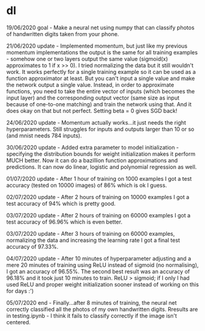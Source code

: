 # dl

19/06/2020 goal - Make a neural net using numpy that can classify photos of handwritten digits taken from your phone.

21/06/2020 update - Implemented momentum, but just like my previous momentum implementations the output is the same for all training examples - somehow one or two layers output the same value (sigmoid(x) approximates to 1 if x >> 0). I tried normalizing the data but it still wouldn't work. It works perfectly for a single training example so it can be used as a function approximator at least. But you can't input a single value and make the network output a single value. Instead, in order to approximate functions, you need to take the entire vector of inputs (which becomes the input layer) and the corresponding output vector (same size as input because of one-to-one matching) and train the network using that. And it does okay on that but not perfect. Setting beta = 0 gives SGD back! 

24/06/2020 update - Momentum actually works...it just needs the right hyperparameters. Still struggles for inputs and outputs larger than 10 or so (and mnist needs 784 inputs).

30/06/2020 update - Added extra parameter to model initialization - specifying the distribution bounds for weight initialization makes it perform MUCH better. Now it can do a bazillion function approximations and predictions. It can now do linear, logistic and polynomial regression as well. 

01/07/2020 update - After 1 hour of training on 1000 examples I got a test accuracy (tested on 10000 images) of 86% which is ok I guess. 

02/07/2020 update - After 2 hours of training on 10000 examples I got a test accuracy of 94% which is pretty good.

03/07/2020 update - After 2 hours of training on 60000 examples I got a test accuracy of 96.96% which is even better. 

03/07/2020 update - After 3 hours of training on 60000 examples, normalizing the data and increasing the learning rate I got a final test accuracy of 97.33%.

04/07/2020 update - After 10 minutes of hyperparameter adjusting and a mere 20 minutes of training using ReLU instead of sigmoid (no normalising), I got an accuracy of 96.55%. The second best result was an accuracy of 96.18% and it took just 10 minutes to train. ReLU > sigmoid; if I only I had used ReLU and proper weight initialization sooner instead of working on this for days :')

05/07/2020 end - Finally...after 8 minutes of training, the neural net correctly classified all the photos of my own handwritten digits. Rresults are in testing.ipynb - I think it fails to classify correctly if the image isn't centered.
